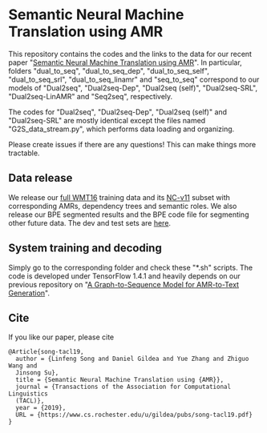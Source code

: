 # Semantic Neural Machine Translation using AMR

This repository contains the codes and the links to the data for our recent paper "[Semantic Neural Machine Translation using AMR](https://arxiv.org/abs/1902.07282)".
In particular, folders "dual_to_seq", "dual_to_seq_dep", "dual_to_seq_self", "dual_to_seq_srl", "dual_to_seq_linamr" and "seq_to_seq" correspond to our models of "Dual2seq", "Dual2seq-Dep", "Dual2seq (self)", "Dual2seq-SRL", "Dual2seq-LinAMR" and "Seq2seq", respectively. 

The codes for "Dual2seq", "Dual2seq-Dep", "Dual2seq (self)" and "Dual2seq-SRL" are mostly identical except the files named "G2S_data_stream.py", which performs data loading and organizing.

Please create issues if there are any questions! This can make things more tractable.

## Data release

We release our [full WMT16](https://www.cs.rochester.edu/~lsong10/downloads/full_wmt16.tgz) training data and its [NC-v11](https://www.cs.rochester.edu/~lsong10/downloads/nc-v11.tgz) subset with corresponding AMRs, dependency trees and semantic roles. We also release our BPE segmented results and the BPE code file for segmenting other future data.
The dev and test sets are [here](https://www.cs.rochester.edu/~lsong10/downloads/devtest.tgz).

## System training and decoding

Simply go to the corresponding folder and check these "*.sh" scripts. 
The code is developed under TensorFlow 1.4.1 and heavily depends on our previous repository on "[A Graph-to-Sequence Model for AMR-to-Text Generation](https://github.com/freesunshine0316/neural-graph-to-seq-mp)".


## Cite

If you like our paper, please cite
```
@Article{song-tacl19,
  author = {Linfeng Song and Daniel Gildea and Yue Zhang and Zhiguo Wang and
  Jinsong Su},
  title = {Semantic Neural Machine Translation using {AMR}},
  journal = {Transactions of the Association for Computational Linguistics
  (TACL)},
  year = {2019},
  URL = {https://www.cs.rochester.edu/u/gildea/pubs/song-tacl19.pdf}
}
```
